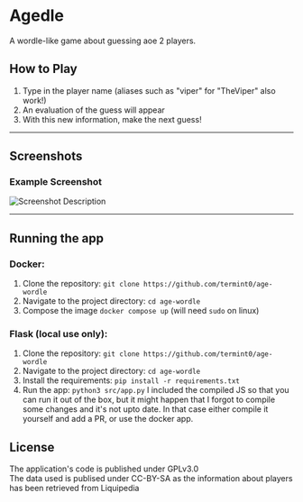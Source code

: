# Agedle

A wordle-like game about guessing aoe 2 players.

## How to Play

1. Type in the player name (aliases such as "viper" for "TheViper" also work!)
2. An evaluation of the guess will appear
3. With this new information, make the next guess!

---

## Screenshots

### Example Screenshot
![Screenshot Description](#)

---

## Running the app

### Docker:
1. Clone the repository: `git clone https://github.com/termint0/age-wordle`
2. Navigate to the project directory: `cd age-wordle`
3. Compose the image `docker compose up` (will need `sudo` on linux)

### Flask (local use only):
1. Clone the repository: `git clone https://github.com/termint0/age-wordle`
2. Navigate to the project directory: `cd age-wordle`
3. Install the requirements: `pip install -r requirements.txt`
4. Run the app: `python3 src/app.py`
I included the compiled JS so that you can run it out of the box, but it might happen that I forgot to compile some changes and it's not upto date. In that case either compile it yourself and add a PR, or use the docker app.

## License
The application's code is published under GPLv3.0\
The data used is publised under CC-BY-SA as the information about players has been retrieved from Liquipedia

